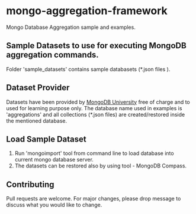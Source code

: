 # mongo-aggregation-framework
Mongo Database Aggregation sample and examples.

## Sample Datasets to use for executing MongoDB aggregation commands.

Folder 'sample_datasets' contains sample databasets (*.json files ).

## Dataset Provider

Datasets have been provided by [MongoDB University](https://university.mongodb.com/) free of charge and to used for 
learning purpose only. The database name used in examples is 'aggregations' and all collections (*.json files) are 
created/restored inside the mentioned database.

## Load Sample Dataset
1) Run 'mongoimport' tool from command line to load database into current mongo database server.
2) The datasets can be restored also by using tool - MongoDB Compass.

## Contributing
Pull requests are welcome. For major changes, please drop message to discuss what you would like to change.